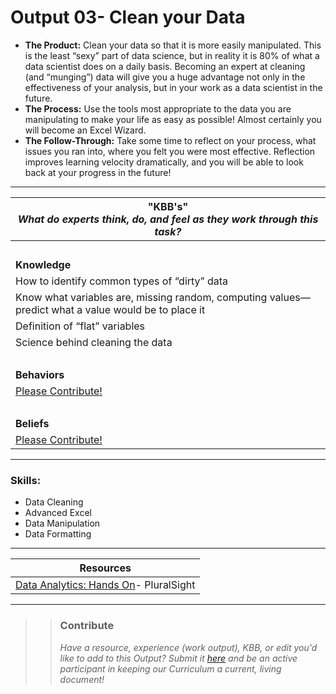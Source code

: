 # Output 03- Clean your Data 

- **The Product:** Clean your data so that it is more easily manipulated. This is the least “sexy” part of data science, but in reality it is 80% of what a data scientist does on a daily basis. Becoming an expert at cleaning (and “munging”) data will give you a huge advantage not only in the effectiveness of your analysis, but in your work as a data scientist in the future. 
- **The Process:** Use the tools most appropriate to the data you are manipulating to make your life as easy as possible! Almost certainly you will become an Excel Wizard. 
- **The Follow-Through:** Take some time to reflect on your process, what issues you ran into, where you felt you were most effective. Reflection improves learning velocity dramatically, and you will be able to look back at your progress in the future!

-----------------------------------------------------------

| **"KBB's"** <br> _What do experts think, do, and feel as they work through this task?_|
|----------|
| </br>| 
| **Knowledge**	| 
| How to identify common types of “dirty” data |  
| Know what variables are, missing random, computing values— predict what a value would be to place it | 
| Definition of “flat” variables	|
| Science behind cleaning the data |
| </br> | 
| **Behaviors** 	| 
| [Please Contribute!](https://docs.google.com/a/andela.com/forms/d/e/1FAIpQLSeiwit-7JW3UScG9ItDX9DUZZnlCwdpo7aWruahsPKNJ_6JOA/viewform?usp=sf_link) |  
| </br> | 
| **Beliefs**	| 
| [Please Contribute!](https://docs.google.com/a/andela.com/forms/d/e/1FAIpQLSeiwit-7JW3UScG9ItDX9DUZZnlCwdpo7aWruahsPKNJ_6JOA/viewform?usp=sf_link)|  


------
### Skills: 
* Data Cleaning
* Advanced Excel
* Data Manipulation
* Data Formatting


------


| Resources|       	
|----------|
| [Data Analytics: Hands On](https://app.pluralsight.com/library/courses/data-analytics-hands-on/table-of-contents)- PluralSight |

---- 

>> ### Contribute
>> _Have a resource, experience (work output), KBB, or edit you'd like to add to this Output? Submit it [here](https://docs.google.com/a/andela.com/forms/d/e/1FAIpQLSeiwit-7JW3UScG9ItDX9DUZZnlCwdpo7aWruahsPKNJ_6JOA/viewform?usp=sf_link) and be an active participant in keeping our Curriculum a current, living document!_

